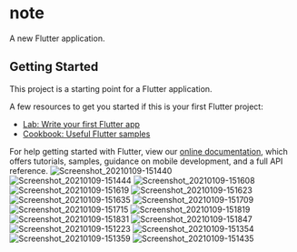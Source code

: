 # note

A new Flutter application.

## Getting Started

This project is a starting point for a Flutter application.

A few resources to get you started if this is your first Flutter project:

- [Lab: Write your first Flutter app](https://flutter.dev/docs/get-started/codelab)
- [Cookbook: Useful Flutter samples](https://flutter.dev/docs/cookbook)

For help getting started with Flutter, view our
[online documentation](https://flutter.dev/docs), which offers tutorials,
samples, guidance on mobile development, and a full API reference.
![Screenshot_20210109-151440](https://user-images.githubusercontent.com/56849235/104089574-ecb5b900-5291-11eb-8476-fd9ab5f16da9.jpg)
![Screenshot_20210109-151444](https://user-images.githubusercontent.com/56849235/104089580-efb0a980-5291-11eb-9af8-0777287f63f9.jpg)
![Screenshot_20210109-151608](https://user-images.githubusercontent.com/56849235/104089582-f2130380-5291-11eb-91bb-9de9838284c6.jpg)
![Screenshot_20210109-151619](https://user-images.githubusercontent.com/56849235/104089584-f6d7b780-5291-11eb-83bb-e2e826baacbd.jpg)
![Screenshot_20210109-151623](https://user-images.githubusercontent.com/56849235/104089590-fb9c6b80-5291-11eb-92db-04194e9c6a08.jpg)
![Screenshot_20210109-151635](https://user-images.githubusercontent.com/56849235/104089592-fdfec580-5291-11eb-9848-d67116edefe2.jpg)
![Screenshot_20210109-151709](https://user-images.githubusercontent.com/56849235/104089599-0951f100-5292-11eb-8194-59c3774b553b.jpg)
![Screenshot_20210109-151715](https://user-images.githubusercontent.com/56849235/104089609-1969d080-5292-11eb-8537-7d5d9026d58e.jpg)
![Screenshot_20210109-151819](https://user-images.githubusercontent.com/56849235/104089612-1ff84800-5292-11eb-93af-0bbf88a325de.jpg)
![Screenshot_20210109-151831](https://user-images.githubusercontent.com/56849235/104089622-2dadcd80-5292-11eb-82b5-1389048e18a1.jpg)
![Screenshot_20210109-151847](https://user-images.githubusercontent.com/56849235/104089638-4ddd8c80-5292-11eb-9c93-5869da1b9696.jpg)
![Screenshot_20210109-151223](https://user-images.githubusercontent.com/56849235/104089642-55049a80-5292-11eb-8412-5732ddd1fdfd.jpg)
![Screenshot_20210109-151354](https://user-images.githubusercontent.com/56849235/104089645-56ce5e00-5292-11eb-9be4-3366a466c79b.jpg)
![Screenshot_20210109-151359](https://user-images.githubusercontent.com/56849235/104089647-57ff8b00-5292-11eb-8063-a781b1a71e8e.jpg)
![Screenshot_20210109-151435](https://user-images.githubusercontent.com/56849235/104089648-59c94e80-5292-11eb-9288-aa2e7c42936e.jpg)
